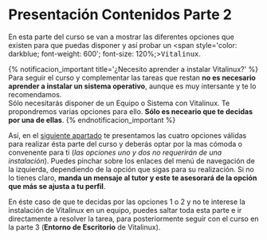 # Presentación Contenidos Parte 2

En esta parte del curso se van a mostrar las diferentes opciones que existen para que puedas disponer y así probar un <span style='color: darkblue; font-weight: 600'; font-size: 120%;><tt>Vitalinux</tt></span>.

{% notificacion_important title='¿Necesito aprender a instalar Vitalinux?' %}
Para seguir el curso y complementar las tareas que restan <b>no es necesario aprender a instalar un sistema operativo</b>, aunque es muy intersante y te lo recomendamos.
<br/>
Sólo necesitarás disponer de un Equipo o Sistema con Vitalinux. Te propondremos varias opciones para ello. <b>Sólo es neceario que te decidas por una de ellas</b>. 
{% endnotificacion_important %}

Así, en el <a href='Parte_2-Como_probar_vitalinux.md'>siguiente apartado</a> te presentamos las cuatro opciones válidas para realizar ésta parte del curso y deberás optar por la mas cómoda o convenente para ti (<i>las opciones uno y dos no requerirán de una instalación</i>). Puedes pinchar sobre los enlaces del menú de navegación de la izquierda, dependiendo de la opción que sigas para su realización.  Si no lo tienes claro, <b>manda un mensaje al tutor y este te asesorará de la opción que más se ajusta a tu perfil</b>.

En éste caso de que te decidas por las opciones 1 o 2 y no te interese la instalación de Vitalinux en un equipo, puedes saltar toda esta parte e ir directamente a resolver la tarea, para posteriormente seguir con el curso en la parte 3 (<b>Entorno de Escritorio</b> de Vitalinux).
